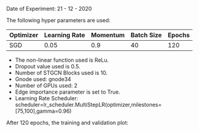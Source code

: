 Date of Experiment: 21 - 12 - 2020

The following hyper parameters are used:

 Optimizer  | Learning Rate |  Momentum    |  Batch Size | Epochs
 ------------- | -------------| ---------- | ---------| -------
 SGD           | 0.05          | 0.9        | 40   | 120 


+ The non-linear function used is ReLu. 
+ Dropout value used is 0.5. 
+ Number of STGCN Blocks used is 10.
+ Gnode used: gnode34
+ Number of GPUs used: 2
+ Edge importance parameter is set to True.
+ Learning Rate Scheduler: scheduler=lr_scheduler.MultiStepLR(optimizer,milestones=[75,100],gamma=0.96)

After 120 epochs, the training and validation plot: 
